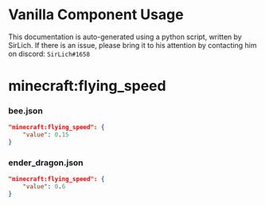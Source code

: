 # Vanilla Component Usage
This documentation is auto-generated using a python script, written by SirLich. If there is an issue, please bring it to his attention by contacting him on discord: `SirLich#1658`

# minecraft:flying_speed
### bee.json
```JSON
"minecraft:flying_speed": {
    "value": 0.15
}
```

### ender_dragon.json
```JSON
"minecraft:flying_speed": {
    "value": 0.6
}
```

